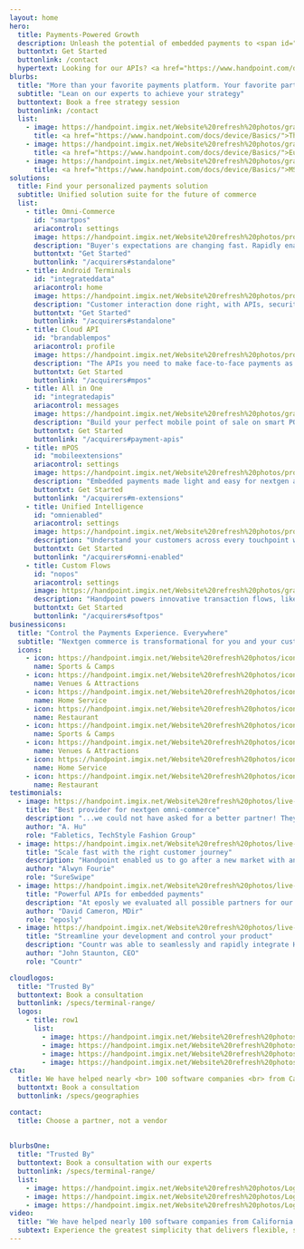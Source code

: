 ```yaml
---
layout: home
hero:
  title: Payments-Powered Growth
  description: Unleash the potential of embedded payments to <span id="js-rotating" class="hero-box-specialtxt"> outpace your competition, convert payments volume to MRR, deliver a world-class payments journey, transform your business</span>
  buttontxt: Get Started
  buttonlink: /contact
  hypertext: Looking for our APIs? <a href="https://www.handpoint.com/docs/device/Basics/">Click here </a>  
blurbs: 
  title: "More than your favorite payments platform. Your favorite partner."
  subtitle: "Lean on our experts to achieve your strategy"
  buttontext: Book a free strategy session
  buttonlink: /contact
  list: 
    - image: https://handpoint.imgix.net/Website%20refresh%20photos/graphics/Manifesto.png?w=400
      title: <a href="https://www.handpoint.com/docs/device/Basics/">There are 34,000 SaaS companies. <br> You need the right <b> payments strategy </b> <br> to outpace the competition </a>
    - image: https://handpoint.imgix.net/Website%20refresh%20photos/graphics/Europe_ripe.png?w=400
      title: <a href="https://www.handpoint.com/docs/device/Basics/">Europe is ripe for (r)evolution <br> <b> in SaaS-delivered payments </b> </a>
    - image: https://handpoint.imgix.net/Website%20refresh%20photos/graphics/100b_oppty.png?w=400
      title: <a href="https://www.handpoint.com/docs/device/Basics/">MSPs are not ready <br> to help software companies <br> <b> capture the $100B+ opportunity </b> <br> of embedded payments </a>
solutions: 
  title: Find your personalized payments solution
  subtitle: Unified solution suite for the future of commerce
  list: 
    - title: Omni-Commerce
      id: "smartpos"
      ariacontrol: settings
      image: https://handpoint.imgix.net/Website%20refresh%20photos/product-images/HandpointSmartPOS-0621.png
      description: "Buyer's expectations are changing fast. Rapidly enable what's next: onsite, online, unified."
      buttontxt: "Get Started"
      buttonlink: "/acquirers#standalone"
    - title: Android Terminals
      id: "integrateddata"
      ariacontrol: home
      image: https://handpoint.imgix.net/Website%20refresh%20photos/product-images/smartpos_cloud_vertical.png
      description: "Customer interaction done right, with APIs, security, and deployment tools for you to scale with confidence. Handpoint makes smart POS smarter business."
      buttontxt: "Get Started"
      buttonlink: "/acquirers#standalone"
    - title: Cloud API
      id: "brandablempos"
      ariacontrol: profile
      image: https://handpoint.imgix.net/Website%20refresh%20photos/product-images/mPOS_with_HiLite.png?w=200&h=206
      description: "The APIs you need to make face-to-face payments as seamless as your software."
      buttontxt: Get Started
      buttonlink: "/acquirers#mpos"
    - title: All in One
      id: "integratedapis"
      ariacontrol: messages
      image: https://handpoint.imgix.net/Website%20refresh%20photos/graphics/Easy_Integration.png
      description: "Build your perfect mobile point of sale on smart POS terminals with our seamless libraries and PCI-P2PE security."
      buttontxt: Get Started
      buttonlink: "/acquirers#payment-apis"
    - title: mPOS
      id: "mobileextensions"
      ariacontrol: settings
      image: https://handpoint.imgix.net/Website%20refresh%20photos/product-images/HiPro_and_Sled.png
      description: "Embedded payments made light and easy for nextgen app developers."
      buttontxt: Get Started
      buttonlink: "/acquirers#m-extensions"
    - title: Unified Intelligence
      id: "omnienabled"
      ariacontrol: settings
      image: https://handpoint.imgix.net/Website%20refresh%20photos/product-images/OmniEnabled_HiLite.png
      description: "Understand your customers across every touchpoint with flexible, omni token schemes."
      buttontxt: Get Started
      buttonlink: "/acquirers#omni-enabled"
    - title: Custom Flows
      id: "nopos"
      ariacontrol: settings
      image: https://handpoint.imgix.net/Website%20refresh%20photos/graphics/softpos.png
      description: "Handpoint powers innovative transaction flows, like multi-MID, instant-gratification loyalty, BIN lookups, and more."
      buttontxt: Get Started
      buttonlink: "/acquirers#softpos"
businessicons:
  title: "Control the Payments Experience. Everywhere"
  subtitle: "Nextgen commerce is transformational for you and your customers"
  icons: 
    - icon: https://handpoint.imgix.net/Website%20refresh%20photos/icons/slide_ico01.svg
      name: Sports & Camps
    - icon: https://handpoint.imgix.net/Website%20refresh%20photos/icons/slide_ico02.svg
      name: Venues & Attractions
    - icon: https://handpoint.imgix.net/Website%20refresh%20photos/icons/slide_ico03.svg
      name: Home Service
    - icon: https://handpoint.imgix.net/Website%20refresh%20photos/icons/slide_ico04.svg
      name: Restaurant
    - icon: https://handpoint.imgix.net/Website%20refresh%20photos/icons/slide_ico01.svg
      name: Sports & Camps
    - icon: https://handpoint.imgix.net/Website%20refresh%20photos/icons/slide_ico02.svg
      name: Venues & Attractions
    - icon: https://handpoint.imgix.net/Website%20refresh%20photos/icons/slide_ico03.svg
      name: Home Service
    - icon: https://handpoint.imgix.net/Website%20refresh%20photos/icons/slide_ico04.svg
      name: Restaurant
testimonials:
  - image: https://handpoint.imgix.net/Website%20refresh%20photos/live-action/slider_testimonial01.jpg
    title: "Best provider for nextgen omni-commerce"
    description: "...we could not have asked for a better partner! They have continuously collaborated with us to create a completely mobile solution that we’ve been able to successfully deploy to our retail stores and pop up events nationwide. Their product perfectly complements our technology and has allowed us to offer a seamless customer experience to our omnichannel customers. "
    author: "A. Hu"
    role: "Fabletics, TechStyle Fashion Group"
  - image: https://handpoint.imgix.net/Website%20refresh%20photos/live-action/slider_testimonial02.jpg
    title: "Scale fast with the right customer journey"
    description: "Handpoint enabled us to go after a new market with an innovative mobile product and a platform for managing our fast-growing customer base. The Handpoint platform easily enables the merchant deployment and activation process for a seamless customer experience. And Handpoint’s continuous innovation is enabling us to go after new clients in different industries."
    author: "Alwyn Fourie"
    role: "SureSwipe"
  - image: https://handpoint.imgix.net/Website%20refresh%20photos/live-action/slider_testimonial04.jpg
    title: "Powerful APIs for embedded payments"
    description: "At eposly we evaluated all possible partners for our payment terminals integration. We needed a partner that would be there to support us along the way, we found this in Handpoint!"
    author: "David Cameron, MDir"
    role: "eposly"
  - image: https://handpoint.imgix.net/Website%20refresh%20photos/live-action/slider_testimonial05.jpg
    title: "Streamline your development and control your product"
    description: "Countr was able to seamlessly and rapidly integrate Handpoint into its Point of Sale. This integration lets you make sales and accept card payments in one swift process. It's easy, secure and fast."
    author: "John Staunton, CEO"
    role: "Countr"

cloudlogos: 
  title: "Trusted By"
  buttontext: Book a consultation
  buttonlink: /specs/terminal-range/
  logos: 
    - title: row1
      list: 
        - image: https://handpoint.imgix.net/Website%20refresh%20photos/Logos/emerchantpay.png
        - image: https://handpoint.imgix.net/Website%20refresh%20photos/Logos/paysafe.png
        - image: https://handpoint.imgix.net/Website%20refresh%20photos/Logos/m2pay.png
        - image: https://handpoint.imgix.net/Website%20refresh%20photos/Logos/evo.png
cta: 
  title: We have helped nearly <br> 100 software companies <br> from California <br> to South Africa <br> transform with payments
  buttontxt: Book a consultation
  buttonlink: /specs/geographies  

contact: 
  title: Choose a partner, not a vendor
  
  
blurbsOne: 
  title: "Trusted By"
  buttontext: Book a consultation with our experts
  buttonlink: /specs/terminal-range/
  list: 
    - image: https://handpoint.imgix.net/Website%20refresh%20photos/Logos/paysafe.png?
    - image: https://handpoint.imgix.net/Website%20refresh%20photos/Logos/paysafe.png?
    - image: https://handpoint.imgix.net/Website%20refresh%20photos/Logos/paysafe.png?  
video:
  title: "We have helped nearly 100 software companies from California to South Africa transform with payments"  
  subtext: Experience the greatest simplicity that delivers flexible, secure payments.    
---
```


